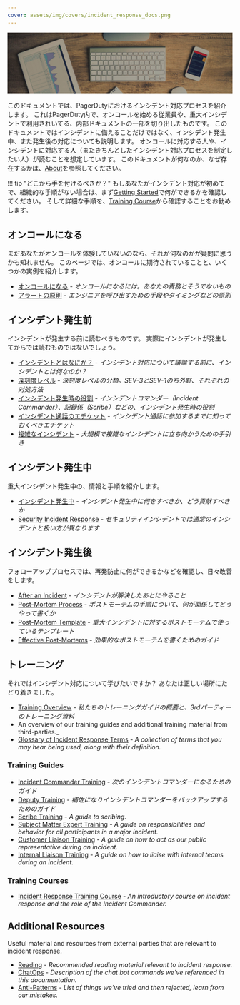 ```yaml
---
cover: assets/img/covers/incident_response_docs.png
---
```

![Incident Response at PagerDuty](./assets/img/headers/pagerduty_ir.jpg)

このドキュメントでは、PagerDutyにおけるインシデント対応プロセスを紹介します。
これはPagerDuty内で、オンコールを始める従業員や、重大インシデントで利用されいてる、内部ドキュメントの一部を切り出したものです。
このドキュメントではインシデントに備えることだけではなく、インシデント発生中、また発生後の対応についても説明します。
オンコールに対応する人や、インシデントに対応する人（またきちんとしたインシデント対応プロセスを制定したい人）が読むことを想定しています。
このドキュメントが何なのか、なぜ存在するかは、[About](about.md)を参照してください。

!!! tip "どこから手を付けるべきか？"
    もしあなたがインシデント対応が初めてで、組織的な手順がない場合は、まず[Getting Started](/getting_started.md)で何ができるかを確認してください。
    そして詳細な手順を、[Training Course](training/courses/incident_response.md)から確認することをお勧めします。

## オンコールになる

まだあなたがオンコールを体験していないのなら、それが何なのかが疑問に思うかも知れません。
このページでは、オンコールに期待されていることと、いくつかの実例を紹介します。

* [オンコールになる](oncall/being_oncall.md) - _オンコールになるには。あなたの責務とそうでないもの_
* [アラートの原則](oncall/alerting_principles.md) - _エンジニアを呼び出すための手段やタイミングなどの原則_

## インシデント発生前

インシデントが発生する前に読むべきものです。
実際にインシデントが発生してからでは読むものではないでしょう。

* [インシデントとはなにか？](before/what_is_an_incident.md) - _インシデント対応について議論する前に、インシデントとは何なのか？_
* [深刻度レベル](before/severity_levels.md) - _深刻度レベルの分類。SEV-3とSEV-1のち外野、それぞれの対処方法_
* [インシデント発生時の役割](before/different_roles.md) - _インシデントコマンダー（Incident Commander）、記録係（Scribe）などの、インシデント発生時の役割_
* [インシデント通話のエチケット](before/call_etiquette.md) - _インシデント通話に参加するまでに知っておくべきエチケット_
* [複雑なインシデント](before/complex_incidents.md) - _大規模で複雑なインシデントに立ち向かうための手引き_

## インシデント発生中

重大インシデント発生中の、情報と手順を紹介します。

* [インシデント発生中](during/during_an_incident.md) - _インシデント発生中に何をすべきか、どう貢献すべきか_
* [Security Incident Response](during/security_incident_response.md) - _セキュリティインシデントでは通常のインシデントと扱い方が異なります_

## インシデント発生後

フォローアッププロセスでは、再発防止に何ができるかなどを確認し、日々改善をします。

* [After an Incident](after/after_an_incident.md) - _インシデントが解決したあとにやること_
* [Post-Mortem Process](after/post_mortem_process.md) - _ポストモーテムの手順について、何が関係してどうやって書くか_
* [Post-Mortem Template](after/post_mortem_template.md) - _重大インシデントに対するポストモーテムで使っているテンプレート_
* [Effective Post-Mortems](after/effective_post_mortems.md) - _効果的なポストモーテムを書くためのガイド_

## トレーニング

それではインシデント対応について学びたいですか？
あなたは正しい場所にたどり着きました。

* [Training Overview](training/overview.md) - _私たちのトレーニングガイドの概要と、3rdパーティーのトレーニング資料_
* An overview of our training guides and additional training material from third-parties._
* [Glossary of Incident Response Terms](training/glossary.md) - _A collection of terms that you may hear being used, along with their definition._

### Training Guides

* [Incident Commander Training](training/incident_commander.md) - _次のインシデントコマンダーになるためのガイド_
* [Deputy Training](training/deputy.md) - _補佐になりインシデントコマンダーをバックアップするためのガイド_
* [Scribe Training](training/scribe.md) - _A guide to scribing._
* [Subject Matter Expert Training](training/subject_matter_expert.md) - _A guide on responsibilities and behavior for all participants in a major incident._
* [Customer Liaison Training](training/customer_liaison.md) - _A guide on how to act as our public representative during an incident._
* [Internal Liaison Training](training/internal_liaison.md) - _A guide on how to liaise with internal teams during an incident._

### Training Courses

* [Incident Response Training Course](training/courses/incident_response.md) - _An introductory course on incident response and the role of the Incident Commander._

## Additional Resources

Useful material and resources from external parties that are relevant to incident response.

* [Reading](resources/reading.md) - _Recommended reading material relevant to incident response._
* [ChatOps](resources/chatops.md) - _Description of the chat bot commands we've referenced in this documentation._
* [Anti-Patterns](resources/anti_patterns.md) - _List of things we've tried and then rejected, learn from our mistakes._
